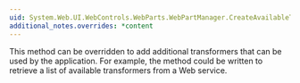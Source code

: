 ```yaml
---
uid: System.Web.UI.WebControls.WebParts.WebPartManager.CreateAvailableTransformers
additional_notes.overrides: *content
---
```


<p>This method can be overridden to add additional transformers that can be used by the application. For example, the method could be written to retrieve a list of available transformers from a Web service.</p>


